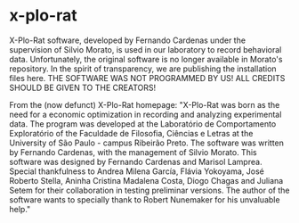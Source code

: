# x-plo-rat
X-Plo-Rat software, developed by Fernando Cardenas under the supervision of Silvio Morato, is used in our laboratory to record behavioral data.
Unfortunately, the original software is no longer available in Morato's repository. In the spirit of transparency, we are publishing the installation files here. THE SOFTWARE WAS NOT PROGRAMMED BY US! ALL CREDITS SHOULD BE GIVEN TO THE CREATORS!

From the (now defunct) X-Plo-Rat homepage: "X-Plo-Rat was born as the need for a economic optimization in recording and analyzing experimental data. The program was developed at the Laboratório de Comportamento Exploratório of the Faculdade de Filosofia, Ciências e Letras at the University of São Paulo - campus Ribeirão Preto. 
The software was written by Fernando Cardenas, with the management of Silvio Morato. This software was designed by Fernando Cardenas and Marisol Lamprea. Special thankfulness to Andrea Milena García, Flávia Yokoyama, José Roberto Stella, Aninha Cristina Madalena Costa, Diogo Chagas and Juliana Setem for their collaboration in testing preliminar versions. The author of the software wants to specially thank to Robert Nunemaker for his unvaluable help."
